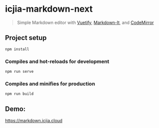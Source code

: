 # icjia-markdown-next

> Simple Markdown editor with [Vuetify](https://vuetifyjs.com/en/), [Markdown-It](https://github.com/markdown-it/markdown-it), and [CodeMirror](https://codemirror.net/)

## Project setup

```
npm install
```

### Compiles and hot-reloads for development

```
npm run serve
```

### Compiles and minifies for production

```
npm run build
```

## Demo:

https://markdown.icjia.cloud
